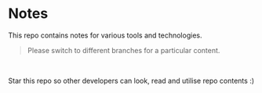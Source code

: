 # Notes
This repo contains notes for various tools and technologies. 
<br/>


>Please switch to different branches for a particular content.
<br/>

Star this repo so other developers can look, read and utilise repo contents :)
